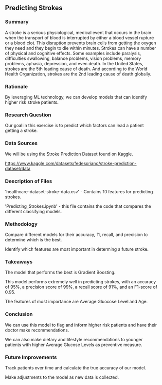 ## Predicting Strokes

### Summary
A stroke is a serious physiological, medical event that occurs in the brain when the transport of blood is interrupted by either a blood vessel rupture or a blood clot. This disruption prevents brain cells from getting the oxygen they need and they begin to die within minutes. Strokes can have a number of physical and cognitive effects. Some examples include paralysis, difficulties swallowing, balance problems, vision problems, memory problems, aphasia, depression, and even death. In the United States, strokes are the 5th leading cause of death. And according to the World Health Organization, strokes are the 2nd leading cause of death globally.


### Rationale
By leveraging ML technology, we can develop models that can identify higher risk stroke patients.


### Research Question
Our goal in this exercise is to predict which factors can lead a patient getting a stroke. 


### Data Sources
We will be using the Stroke Prediction Dataset found on Kaggle.

https://www.kaggle.com/datasets/fedesoriano/stroke-prediction-dataset/data


### Description of Files
'healthcare-dataset-stroke-data.csv' - Contains 10 features for predicting strokes.

'Predicting_Strokes.ipynb' - this file contains the code that compares the different classifying models.


### Methodology
Compare different models for their accuracy, f1, recall, and precision to determine which is the best.

Identify which features are most important in determing a future stroke.


### Takeaways
The model that performs the best is Gradient Boosting.

This model performs extremely well in predicting strokes, with an accuracy of 95%, a precision score of 99%, a recall score of 91%, and an F1-score of 0.95.

The features of most importance are Average Gluocose Level and Age.


### Conclusion
We can use this model to flag and inform higher risk patients and have their doctor make recommendations.

We can also make dietary and lifestyle recommendations to younger patients with higher Average Glucose Levels as preventive measure. 


### Future Improvements
Track patients over time and calculate the true accuracy of our model.

Make adjustments to the model as new data is collected.
